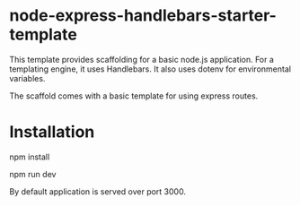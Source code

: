 # node-express-handlebars-starter-template

This template provides scaffolding for a basic node.js application.
For a templating engine, it uses Handlebars.
It also uses dotenv for environmental variables.

The scaffold comes with a basic template for using express routes.

# Installation

npm install

npm run dev

By default application is served over port 3000.
